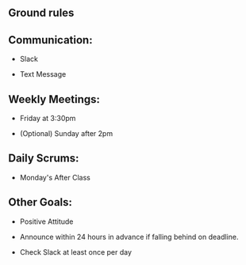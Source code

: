 ## Ground rules

## Communication:
* Slack

* Text Message

## Weekly Meetings:
* Friday at 3:30pm

* (Optional) Sunday after 2pm

## Daily Scrums:
* Monday's After Class  


## Other Goals:
* Positive Attitude

* Announce within 24 hours in advance if falling behind on deadline.

* Check Slack at least once per day 